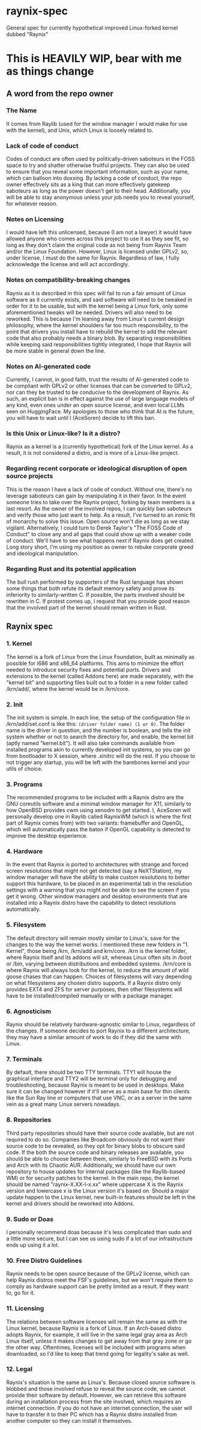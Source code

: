 # raynix-spec
General spec for currently hypothetical improved Linux-forked kernel dubbed "Raynix"
# This is HEAVILY WIP, bear with me as things change

## A word from the repo owner

### The Name
It comes from Raylib (used for the window manager I would make for use with the kernel), and Unix, which Linux is loosely related to.

### Lack of code of conduct
Codes of conduct are often used by politically-driven saboteurs in the FOSS space to try and shatter otherwise fruitful projects. They can also be used to ensure that you reveal some important information, such as your name, which can balloon into doxxing. By lacking a code of conduct, the repo owner effectively sits as a king that can more effectively gatekeep saboteurs as long as the power doesn't get to their head. Additionally, you will be able to stay anonymous unless your job needs you to reveal yourself, for whatever reason.

### Notes on Licensing
I would have left this unlicensed, because (I am not a lawyer) it would have allowed anyone who comes across this project to use it as they see fit, so long as they don't claim the original code as not being from Raynix Team and/or the Linux Foundation. However, Linux is licensed under GPLv2, so, under license, I must do the same for Raynix. Regardless of law, I fully acknowledge the license and will act accordingly.

### Notes on compatibility-breaking changes
Raynix as it is described in this spec will fail to run a fair amount of Linux software as it currently exists, and said software will need to be tweaked in order for it to be usable, but with the kernel being a Linux fork, only some aforementioned tweaks will be needed. Drivers will also need to be reworked. This is because I'm leaning away from Linux's current design philosophy, where the kernel shoulders far too much responsibility, to the point that drivers you install have to rebuild the kernel to add the relevant code that also probably needs a binary blob. By separating responsibilities while keeping said responsibilities tightly integrated, I hope that Raynix will be more stable in general down the line.

### Notes on AI-generated code
Currently, I cannot, in good faith, trust the results of AI-generated code to be compliant with GPLv2 or other licenses that can be converted to GPLv2, nor can they be trusted to be conducive to the development of Raynix. As such, an explicit ban is in effect against the use of large language models of any kind, even ones under an open source license, and even local LLMs seen on HuggingFace. My apologies to those who think that AI is the future, you will have to wait until I (AceSoren) decide to lift this ban.

### Is this Unix or Linux-like? Is it a distro?
Raynix as a kernel is a (currently hypothetical) fork of the Linux kernel. As a result, it is not considered a distro, and is more of a Linux-like project.

### Regarding recent corporate or ideological disruption of open source projects
This is the reason I have a lack of code of conduct. Without one, there's no leverage saboteurs can gain by manipulating it in their favor. In the event someone tries to take over the Raynix project, forking by team members is a last resort. As the owner of the involved repos, I can quickly ban saboteurs and verify those who just want to help. As a result, I've turned to an ironic fit of monarchy to solve this issue. Open source won't die as long as we stay vigilant. Alternatively, I could turn to Derek Taylor's "The FOSS Code of Conduct" to close any and all gaps that could show up with a weaker code of conduct. We'll have to see what happens next if Raynix does get created. Long story short, I'm using my position as owner to rebuke corporate greed and ideological manipulation.

### Regarding Rust and its potential application
The bull rush performed by supporters of the Rust language has shown some things that both refute its default memory safety and prove its inferiority to similarly-written C. If possible, the parts involved should be rewritten in C. If protest comes up, I request that you provide good reason that the involved part of the kernel should remain written in Rust.

## Raynix spec

### 1. Kernel
The kernel is a fork of Linux from the Linux Foundation, built as minimally as possible for i686 and x86_64 platforms. This aims to minimize the effort needed to introduce security fixes and potential ports. Drivers and extensions to the kernel (called Addons here) are made separately, with the "kernel bit" and supporting files built out to a folder in a new folder called /krn/add/, where the kernel would be in /krn/core.

### 2. Init
The init system is simple. In each line, the setup of the configuration file in /krn/add/set.conf is like this: `(driver folder name) (1 or 0)`. The folder name is the driver in question, and the number is boolean, and tells the init system whether or not to search the directory for, and enable, the kernel bit (aptly named "kernel.bit"). It will also take commands available from installed programs akin to currently developed init systems, so you can go from bootloader to X session, where .xinitrc will do the rest. If you choose to not trigger any startup, you will be left with the barebones kernel and your utils of choice.

### 3. Programs
The recommended programs to be included with a Raynix distro are the GNU coreutils software and a minimal window manager for X11, similarly to how OpenBSD provides cwm using xenodm to get started. I, AceSoren will personally develop one in Raylib called RaynixWM (which is where the first part of Raynix comes from) with two variants: framebuffer and OpenGL, which will automatically pass the baton if OpenGL capability is detected to improve the desktop experience.

### 4. Hardware
In the event that Raynix is ported to architectures with strange and forced screen resolutions that might not get detected (say a NeXTStation), my window manager will have the ability to make custom resolutions to better support this hardware, to be placed in an experimental tab in the resolution settings with a warning that you might not be able to see the screen if you get it wrong. Other window managers and desktop environments that are installed into a Raynix distro have the capability to detect resolutions automatically.

### 5. Filesystem
The default directory will remain mostly similar to Linux's, save for the changes to the way the kernel works. I mentioned these new folders in "1. Kernel", those being /krn, /krn/add and krn/core. /krn is the kernel folder, where Raynix itself and its addons will sit, whereas Linux often sits in /boot or /bin, varying between distributions and embedded systems. /krn/core is where Raynix will always look for the kernel, to reduce the amount of wild goose chases that can happen. Choices of filesystems will vary depending on what filesystems any chosen distro supports. If a Raynix distro only provides EXT4 and ZFS for server purposes, then other filesystems will have to be installed/compiled manually or with a package manager.

### 6. Agnosticism
Raynix should be relatively hardware-agnostic similar to Linux, regardless of the changes. If someone decides to port Raynix to a different architecture, they may have a similar amount of work to do if they did the same with Linux.

### 7. Terminals
By default, there should be two TTY terminals. TTY1 will house the graphical interface and TTY2 will be terminal only for debugging and troubleshooting, because Raynix is meant to be used in desktops. Make sure it can be changed however if it'll serve as a main base for thin clients like the Sun Ray line or computers that use VNC, or as a server in the same vein as a great many Linux servers nowadays.

### 8. Repositories
Third party repositories should have their source code available, but are not required to do so. Companies like Broadcom obviously do not want their source code to be revealed, so they opt for binary blobs to obscure said code. If the both the source code and binary releases are available, you should be able to choose between them, similarly to FreeBSD with its Ports and Arch with its Chaotic AUR. Additionally, we should have our own repository to house updates for internal packages (like the Raylib-based WM) or for security patches to the kernel. In the main repo, the kernel should be named "raynix-X.XX-l-x.xx" where uppercase X is the Raynix version and lowercase x is the Linux version it's based on. Should a major update happen to the Linux kernel, new built-in features should be left in the kernel and drivers should be reworked into Addons.

### 9. Sudo or Doas
I personally recommend doas because it's less complicated than sudo and a little more secure, but I can see us using sudo if a lot of our infrastructure ends up using it a lot.

### 10. Free Distro Guidelines
Raynix needs to be open source because of the GPLv2 license, which can help Raynix distros meet the FSF's guidelines, but we won't require them to comply as hardware support can be pretty limited as a result. If they want to, go for it.

### 11. Licensing
The relations between software licenses will remain the same as with the Linux kernel, because Raynix is a fork of Linux. If an Arch-based distro adopts Raynix, for example, it will live in the same legal gray area as Arch Linux itself, unless it makes changes to get away from that gray zone or go the other way. Oftentimes, licenses will be included with programs when downloaded, so I'd like to keep that trend going for legality's sake as well.

### 12. Legal
Raynix's situation is the same as Linux's. Because closed source software is blobbed and those involved refuse to reveal the source code, we cannot provide their software by default. However, we can retrieve this software during an installation process from the site involved, which requires an internet connection. If you do not have an internet connection, the user will have to transfer it to their PC which has a Raynix distro installed from another computer so they can install it themselves.
